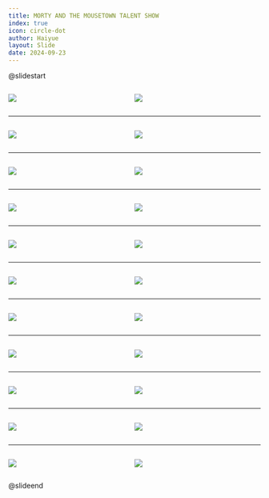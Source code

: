 ```yaml
---
title: MORTY AND THE MOUSETOWN TALENT SHOW
index: true
icon: circle-dot
author: Haiyue
layout: Slide
date: 2024-09-23
---
```

 
@slidestart

<div style="display:flex">
<div style="flex:1">

![](/reading/english/Level-S/MORTY%20AND%20THE%20MOUSETOWN%20TALENT%20SHOW/001.webp)
</div>
<div style="flex:1">

![](/reading/english/Level-S/MORTY%20AND%20THE%20MOUSETOWN%20TALENT%20SHOW/002.webp)
</div>
</div>

---

<div style="display:flex">
<div style="flex:1">

![](/reading/english/Level-S/MORTY%20AND%20THE%20MOUSETOWN%20TALENT%20SHOW/003.webp)
</div>
<div style="flex:1">

![](/reading/english/Level-S/MORTY%20AND%20THE%20MOUSETOWN%20TALENT%20SHOW/004.webp)
</div>
</div>

---

<div style="display:flex">
<div style="flex:1">

![](/reading/english/Level-S/MORTY%20AND%20THE%20MOUSETOWN%20TALENT%20SHOW/005.webp)
</div>
<div style="flex:1">

![](/reading/english/Level-S/MORTY%20AND%20THE%20MOUSETOWN%20TALENT%20SHOW/006.webp)
</div>
</div>

---

<div style="display:flex">
<div style="flex:1">

![](/reading/english/Level-S/MORTY%20AND%20THE%20MOUSETOWN%20TALENT%20SHOW/007.webp)
</div>
<div style="flex:1">

![](/reading/english/Level-S/MORTY%20AND%20THE%20MOUSETOWN%20TALENT%20SHOW/008.webp)
</div>
</div>

---

<div style="display:flex">
<div style="flex:1">

![](/reading/english/Level-S/MORTY%20AND%20THE%20MOUSETOWN%20TALENT%20SHOW/009.webp)
</div>
<div style="flex:1">

![](/reading/english/Level-S/MORTY%20AND%20THE%20MOUSETOWN%20TALENT%20SHOW/010.webp)
</div>
</div>

---

<div style="display:flex">
<div style="flex:1">

![](/reading/english/Level-S/MORTY%20AND%20THE%20MOUSETOWN%20TALENT%20SHOW/011.webp)
</div>
<div style="flex:1">

![](/reading/english/Level-S/MORTY%20AND%20THE%20MOUSETOWN%20TALENT%20SHOW/012.webp)
</div>
</div>

---

<div style="display:flex">
<div style="flex:1">

![](/reading/english/Level-S/MORTY%20AND%20THE%20MOUSETOWN%20TALENT%20SHOW/013.webp)
</div>
<div style="flex:1">

![](/reading/english/Level-S/MORTY%20AND%20THE%20MOUSETOWN%20TALENT%20SHOW/014.webp)
</div>
</div>

---

<div style="display:flex">
<div style="flex:1">

![](/reading/english/Level-S/MORTY%20AND%20THE%20MOUSETOWN%20TALENT%20SHOW/015.webp)
</div>
<div style="flex:1">

![](/reading/english/Level-S/MORTY%20AND%20THE%20MOUSETOWN%20TALENT%20SHOW/016.webp)
</div>
</div>

---

<div style="display:flex">
<div style="flex:1">

![](/reading/english/Level-S/MORTY%20AND%20THE%20MOUSETOWN%20TALENT%20SHOW/017.webp)
</div>
<div style="flex:1">

![](/reading/english/Level-S/MORTY%20AND%20THE%20MOUSETOWN%20TALENT%20SHOW/018.webp)
</div>
</div>

---

<div style="display:flex">
<div style="flex:1">

![](/reading/english/Level-S/MORTY%20AND%20THE%20MOUSETOWN%20TALENT%20SHOW/019.webp)
</div>
<div style="flex:1">

![](/reading/english/Level-S/MORTY%20AND%20THE%20MOUSETOWN%20TALENT%20SHOW/020.webp)
</div>
</div>

---

<div style="display:flex">
<div style="flex:1">

![](/reading/english/Level-S/MORTY%20AND%20THE%20MOUSETOWN%20TALENT%20SHOW/021.webp)
</div>
<div style="flex:1">

![](/reading/english/Level-S/MORTY%20AND%20THE%20MOUSETOWN%20TALENT%20SHOW/022.webp)
</div>
</div>

@slideend